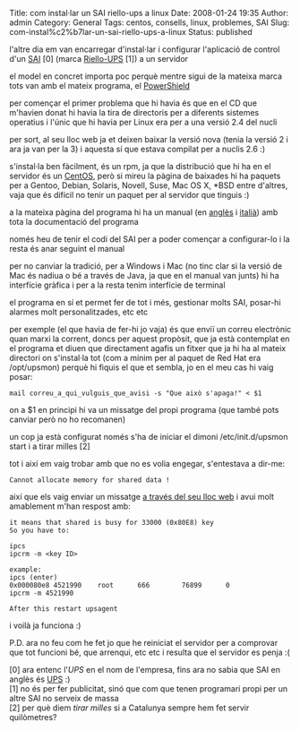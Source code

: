 Title: com instal·lar un SAI riello-ups a linux
Date: 2008-01-24 19:35
Author: admin
Category: General
Tags: centos, consells, linux, problemes, SAI
Slug: com-instal%c2%b7lar-un-sai-riello-ups-a-linux
Status: published

l'altre dia em van encarregar d'instal·lar i configurar l'aplicació de control d'un <a href="http://ca.wikipedia.org/wiki/SAI" target="_blank" rel="noopener">SAI</a> \[0\] (marca <a href="http://www.riello-ups.com/" target="_blank" rel="noopener">Riello-UPS</a> \[1\]) a un servidor

el model en concret importa poc perquè mentre sigui de la mateixa marca tots van amb el mateix programa, el <a href="http://www.riello-ups.com/downloadDettaglio.asp?language=eng&amp;dwns=22" target="_blank" rel="noopener">PowerShield</a>

per començar el primer problema que hi havia és que en el CD que m'havien donat hi havia la tira de directoris per a diferents sistemes operatius i l'únic que hi havia per Linux era per a una versió 2.4 del nucli

per sort, al seu lloc web ja et deixen baixar la versió nova (tenia la versió 2 i ara ja van per la 3) i aquesta sí que estava compilat per a nuclis 2.6 :)

s'instal·la ben fàcilment, és un rpm, ja que la distribució que hi ha en el servidor és un <a href="http://www.centos.org/" target="_blank" rel="noopener">CentOS</a>, però si mireu la pàgina de baixades hi ha paquets per a Gentoo, Debian, Solaris, Novell, Suse, Mac OS X, \*BSD entre d'altres, vaja que és difícil no tenir un paquet per al servidor que tinguis :)

a la mateixa pàgina del programa hi ha un manual (en <a href="http://extranet.riello-ups.com/areaftp/Manuals/Users%20Manual%205.0B.pdf" target="_blank" rel="noopener">anglès</a> i <a href="http://extranet.riello-ups.com/areaftp/Manuals/Manuale%20Utente%205.0B.pdf" target="_blank" rel="noopener">italià</a>) amb tota la documentació del programa

només heu de tenir el codi del SAI per a poder començar a configurar-lo i la resta és anar seguint el manual

per no canviar la tradició, per a Windows i Mac (no tinc clar si la versió de Mac és nadiua o bé a través de Java, ja que en el manual van junts) hi ha interfície gràfica i per a la resta tenim interfície de terminal

el programa en sí et permet fer de tot i més, gestionar molts SAI, posar-hi alarmes molt personalitzades, etc etc

per exemple (el que havia de fer-hi jo vaja) és que enviï un correu electrònic quan marxi la corrent, doncs per aquest propòsit, que ja està contemplat en el programa et diuen que directament agafis un fitxer que ja hi ha al mateix directori on s'instal·la tot (com a mínim per al paquet de Red Hat era /opt/upsmon) perquè hi fiquis el que et sembla, jo en el meu cas hi vaig posar:

    mail correu_a_qui_vulguis_que_avisi -s "Que això s'apaga!" < $1

on a \$1 en principi hi va un missatge del propi programa (que també pots canviar però no ho recomanen)

un cop ja està configurat només s'ha de iniciar el dimoni /etc/init.d/upsmon start i a tirar milles \[2\]

tot i així em vaig trobar amb que no es volia engegar, s'entestava a dir-me:

    Cannot allocate memory for shared data !

així que els vaig enviar un missatge <a href="http://www.riello-ups.com/contatti.asp?language=eng" target="_blank" rel="noopener">a través del seu lloc web</a> i avui molt amablement m'han respost amb:

    it means that shared is busy for 33000 (0x80E8) key
    So you have to:

    ipcs
    ipcrm -m <key ID>

    example:
    ipcs (enter)
    0x000080e8 4521990    root      666        76899      0
    ipcrm -m 4521990

    After this restart upsagent

i voilà ja funciona :)

P.D. ara no feu com he fet jo que he reiniciat el servidor per a comprovar que tot funcioni bé, que arrenqui, etc etc i resulta que el servidor es penja :(

\[0\] ara entenc l'*UPS* en el nom de l'empresa, fins ara no sabia que SAI en anglès és <a href="http://en.wikipedia.org/wiki/Uninterruptible_power_supply" target="_blank" rel="noopener">UPS</a> :)  
\[1\] no és per fer publicitat, sinó que com que tenen programari propi per un altre SAI no serveix de massa  
\[2\] per què diem *tirar milles* si a Catalunya sempre hem fet servir quilòmetres?
